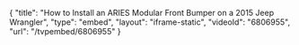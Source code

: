 {
    "title": "How to Install an ARIES Modular Front Bumper on a 2015 Jeep Wrangler",
    "type": "embed",
    "layout": "iframe-static",
    "videoId": "6806955",
    "url": "\/tvpembed\/6806955"
}